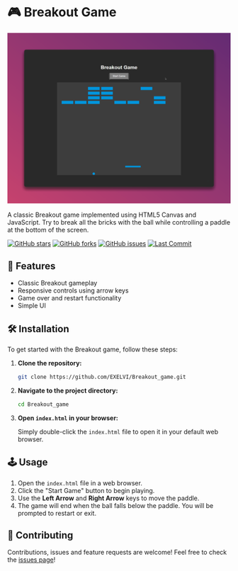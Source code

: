 # 🎮 Breakout Game

![Breakout Game](./screen.png)

A classic Breakout game implemented using HTML5 Canvas and JavaScript. Try to break all the bricks with the ball while controlling a paddle at the bottom of the screen.

[![GitHub stars](https://img.shields.io/github/stars/EXELVI/Breakout_game?style=for-the-badge)](https://github.com/EXELVI/Breakout_game/stargazers)
[![GitHub forks](https://img.shields.io/github/forks/EXELVI/Breakout_game?style=for-the-badge)](https://github.com/EXELVI/Breakout_game)
[![GitHub issues](https://img.shields.io/github/issues/EXELVI/Breakout_game?style=for-the-badge)](https://github.com/EXELVI/Breakout_game/issues)
[![Last Commit](https://img.shields.io/github/last-commit/EXELVI/Breakout_game?style=for-the-badge)](https://github.com/EXELVI/Breakout_game/commits/main)

## 🚀 Features

- Classic Breakout gameplay
- Responsive controls using arrow keys
- Game over and restart functionality
- Simple UI

## 🛠️ Installation

To get started with the Breakout game, follow these steps:

1. **Clone the repository:**

    ```bash
    git clone https://github.com/EXELVI/Breakout_game.git
    ```

2. **Navigate to the project directory:**

    ```bash
    cd Breakout_game
    ```

3. **Open `index.html` in your browser:**

    Simply double-click the `index.html` file to open it in your default web browser.

## 🕹️ Usage

1. Open the `index.html` file in a web browser.
2. Click the "Start Game" button to begin playing.
3. Use the **Left Arrow** and **Right Arrow** keys to move the paddle.
4. The game will end when the ball falls below the paddle. You will be prompted to restart or exit.

## 🤝 Contributing

Contributions, issues and feature requests are welcome! Feel free to check the [issues page](https://github.com/EXELVI/Breakout_game/issues)!

